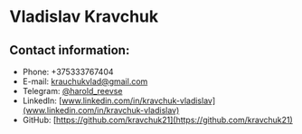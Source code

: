 # Vladislav Kravchuk

## Contact information:

- Phone: +375333767404
- E-mail: krauchukvlad@gmail.com
- Telegram: [@harold_reevse](https://t.me/harold_reevse)
- LinkedIn: [www.linkedin.com/in/kravchuk-vladislav](www.linkedin.com/in/kravchuk-vladislav)
- GitHub: [https://github.com/kravchuk21](https://github.com/kravchuk21)
